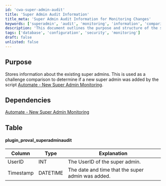```yaml
---
id: 'cwa-super-admin-audit'
title: 'Super Admin Audit Information'
title_meta: 'Super Admin Audit Information for Monitoring Changes'
keywords: ['superadmin', 'audit', 'monitoring', 'information', 'comparison']
description: 'This document outlines the purpose and structure of the super admin audit information used to monitor changes in super admin status. It details the dependencies and the database table structure for tracking super admin additions.'
tags: ['database', 'configuration', 'security', 'monitoring']
draft: false
unlisted: false
---
```

## Purpose

Stores information about the existing super admins. This is used as a challenge comparison to determine if a new super admin was added by the script [Automate - New Super Admin Monitoring](https://proval.itglue.com/DOC-5078775-7882704).

## Dependencies

[Automate - New Super Admin Monitoring](https://proval.itglue.com/DOC-5078775-7882704)

## Table

#### plugin_proval_superadminaudit

| Column    | Type     | Explanation                                   |
|-----------|----------|-----------------------------------------------|
| UserID   | INT      | The UserID of the super admin.               |
| Timestamp | DATETIME | The date and time that the super admin was added. |


